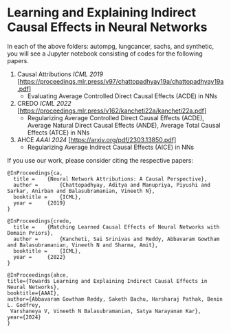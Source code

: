 # Learning and Explaining Indirect Causal Effects in Neural Networks


In each of the above folders: autompg, lungcancer, sachs, and synthetic, you will see a Jupyter notebook consisting of codes for the following papers.

1. Causal Attributions *ICML 2019* [https://proceedings.mlr.press/v97/chattopadhyay19a/chattopadhyay19a.pdf]
   - Evaluating Average Controlled Direct Causal Effects (ACDE) in NNs 
2. CREDO *ICML 2022* [https://proceedings.mlr.press/v162/kancheti22a/kancheti22a.pdf]
   - Regularizing Average Controlled Direct Causal Effects (ACDE), Average Natural Direct Causal Effects (ANDE), Average Total Causal Effects (ATCE) in NNs
3. AHCE *AAAI 2024* [https://arxiv.org/pdf/2303.13850.pdf]
   - Regularizing Average Indirect Causal Effects (AICE) in NNs
 
If you use our work, please consider citing the respective papers:
```
@InProceedings{ca,
  title = 	 {Neural Network Attributions: A Causal Perspective},
  author =       {Chattopadhyay, Aditya and Manupriya, Piyushi and Sarkar, Anirban and Balasubramanian, Vineeth N},
  booktitle = 	 {ICML},
  year = 	 {2019}
}
```
```
@InProceedings{credo,
  title = 	 {Matching Learned Causal Effects of Neural Networks with Domain Priors},
  author =       {Kancheti, Sai Srinivas and Reddy, Abbavaram Gowtham and Balasubramanian, Vineeth N and Sharma, Amit},
  booktitle = 	 {ICML},
  year = 	 {2022}
}
```

```
@InProceedings{ahce, 
title={Towards Learning and Explaining Indirect Causal Effects in Neural Networks},  
booktitle={AAAI}, 
author={Abbavaram Gowtham Reddy, Saketh Bachu, Harsharaj Pathak, Benin L. Godfrey,
 Varshaneya V, Vineeth N Balasubramanian, Satya Narayanan Kar}, 
year={2024}
}
```
